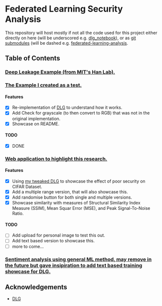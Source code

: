 # Federated Learning Security Analysis

This repository will host mostly if not all the code used for this project either directly on here (will be underscored e.g. [dlg_notebook](https://github.com/harrysharma1/federated-learning-security/tree/main/dlg_notebooks)), or as [git submodules](https://git-scm.com/book/en/v2/Git-Tools-Submodules) (will be dashed e.g. [federated-learning-analysis](https://github.com/harrysharma1/federated-learning-analysis/tree/884b9a62deac353a49ea6e9e530d853e27873e7f).

## Table of Contents

### [Deep Leakage Example (from MIT's Han Lab).](https://github.com/mit-han-lab/dlg)

### [The Example I created as a test.](https://github.com/harrysharma1/federated-learning-analysis)

#### Features
- [x] Re-implementation of [DLG](https://github.com/mit-han-lab/dlg) to understand how it works.
- [x] Add Check for grayscale (to then convert to RGB) that was not in the original implementation.
- [X] Showcase on README.

#### TODO
- [x] DONE

### [Web application to highlight this research.](https://github.com/harrysharma1/federated-learning-results)

#### Features
- [x] Using [my tweaked DLG](https://github.com/harrysharma1/federated-learning-analysis) to showcase the effect of poor security on CIFAR Dataset.
- [x] Add a multiple range version, that will also showcase this.
- [x] Add randomise button for both single and multiple versions.
- [x] Showcase similarity with measures of Structural Similarity Index Measure (SSIM), Mean Squar Error (MSE), and Peak Signal-To-Noise Ratio.

#### TODO
- [ ] Add upload for personal image to test this out.
- [ ] Add text based version to showcase this.
- [ ] more to come...

### [Sentiment analysis using general ML method, may remove in the future but gave insipiration to add text based training showcase for DLG.](https://github.com/harrysharma1/sentiment-analysis)

## Acknowledgements

- [DLG](https://github.com/mit-han-lab/dlg)

